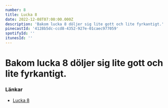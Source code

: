 ```yaml
---
number: 8
title: Lucka 8
date: 2022-12-08T07:00:00.000Z
description: 'Bakom lucka 8 döljer sig lite gott och lite fyrkantigt.'
pinecastId: '4128b5dc-ccd8-4352-927e-01caec977059'
spotifyId: ''
itunesId: ''
---
```


# Bakom lucka 8 döljer sig lite gott och lite fyrkantigt.

### Länkar

- [Lucka 8](https://rectangleapp.com/)
